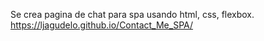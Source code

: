 Se crea pagina de chat para spa usando html, css, flexbox.
https://ljagudelo.github.io/Contact_Me_SPA/
